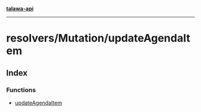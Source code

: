 [**talawa-api**](../../../README.md)

***

# resolvers/Mutation/updateAgendaItem

## Index

### Functions

- [updateAgendaItem](functions/updateAgendaItem.md)

